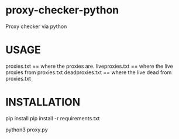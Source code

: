 # proxy-checker-python
Proxy checker via python

# USAGE
  
  proxies.txt   == where the proxies are.
  liveproxies.txt == where the live proxies from proxies.txt
  deadproxies.txt == where the live dead from proxies.txt

# INSTALLATION
  
  pip install pip install -r requirements.txt
  
  python3 proxy.py

